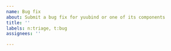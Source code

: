 ```yaml
---
name: Bug fix
about: Submit a bug fix for yuubind or one of its components
title: ''
labels: n:triage, t:bug
assignees: ''

---
```



